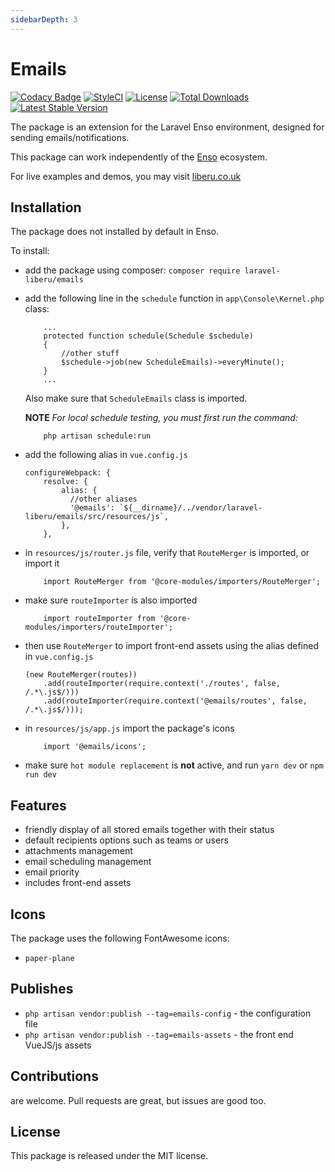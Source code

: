 ```yaml
---
sidebarDepth: 3
---
```


# Emails

[![Codacy Badge](https://api.codacy.com/project/badge/Grade/ff415bb65927479a80d173622d3c11ed)](https://www.codacy.com/app/laravel-liberu/emails?utm_source=github.com&amp;utm_medium=referral&amp;utm_content=laravel-liberu/emails&amp;utm_campaign=Badge_Grade)
[![StyleCI](https://github.styleci.io/repos/134861936/shield?branch=master)](https://github.styleci.io/repos/134861936)
[![License](https://poser.pugx.org/laravel-liberu/emails/license)](https://packagist.org/packages/laravel-liberu/emails)
[![Total Downloads](https://poser.pugx.org/laravel-liberu/emails/downloads)](https://packagist.org/packages/laravel-liberu/emails)
[![Latest Stable Version](https://poser.pugx.org/laravel-liberu/emails/version)](https://packagist.org/packages/laravel-liberu/emails)

The package is an extension for the Laravel Enso environment, designed for sending emails/notifications.

This package can work independently of the [Enso](https://github.com/laravel-liberu/Enso) ecosystem.

For live examples and demos, you may visit [liberu.co.uk](https://www.liberu.co.uk)

## Installation

The package does not installed by default in Enso.

To install:

* add the package using composer: `composer require laravel-liberu/emails`
* add the following line in the `schedule` function in `app\Console\Kernel.php` class:
    ```
        ...
        protected function schedule(Schedule $schedule)
        {
            //other stuff
            $schedule->job(new ScheduleEmails)->everyMinute();
        }
        ...
    ```
    Also make sure that `ScheduleEmails` class is imported.

    **NOTE** *For local schedule testing, you must first run the command:*
    ```
        php artisan schedule:run
    ```
  
* add the following alias in `vue.config.js`
    ```
    configureWebpack: {
        resolve: {
            alias: {
              //other aliases
              '@emails': `${__dirname}/../vendor/laravel-liberu/emails/src/resources/js`,
            },
        },
    ```
* in `resources/js/router.js` file, verify that `RouteMerger` is imported, or import it
    ```
        import RouteMerger from '@core-modules/importers/RouteMerger';
    ```

* make sure `routeImporter` is also imported
    ```
        import routeImporter from '@core-modules/importers/routeImporter';
    ```

* then use `RouteMerger` to import front-end assets using the alias defined in `vue.config.js`
    ```
    (new RouteMerger(routes))
        .add(routeImporter(require.context('./routes', false, /.*\.js$/)))
        .add(routeImporter(require.context('@emails/routes', false, /.*\.js$/)));
    ```

* in `resources/js/app.js` import the package's icons

    ```
        import '@emails/icons';
    ```

* make sure `hot module replacement` is **not** active, and run `yarn dev` or `npm run dev`

## Features
* friendly display of all stored emails together with their status
* default recipients options such as teams or users
* attachments management
* email scheduling management
* email priority
* includes front-end assets

## Icons
The package uses the following FontAwesome icons:
* `paper-plane`

## Publishes
- `php artisan vendor:publish --tag=emails-config` - the configuration file
- `php artisan vendor:publish --tag=emails-assets` - the front end VueJS/js assets

## Contributions

are welcome. Pull requests are great, but issues are good too.

## License

This package is released under the MIT license.
